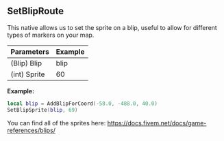 ## SetBlipRoute
This native allows us to set the sprite on a blip, useful to allow for different types of markers on your map.

| Parameters    | Example     |
| -----------   | ----------- |
| (Blip) Blip   | blip        |
| (int) Sprite  | 60          |

**Example:**

```lua
local blip = AddBlipForCoord(-58.0, -488.0, 40.0)
SetBlipSprite(blip, 69)
```

You can find all of the sprites here: https://docs.fivem.net/docs/game-references/blips/